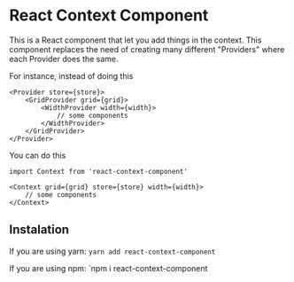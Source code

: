 # React Context Component

This is a React component that let you add things in the context. This component replaces the need of creating many different "Providers" where each Provider does the same.

For instance, instead of doing this
```react
<Provider store={store}>
	<GridProvider grid={grid}>
		<WidthProvider width={width}>
	        // some components
        </WidthProvider>
    </GridProvider>
</Provider>
```

You can do this
```react
import Context from 'react-context-component'

<Context grid={grid} store={store} width={width}>
    // some components
</Context>
```


## Instalation

If you are using yarn:
`yarn add react-context-component`

If you are using npm:
`npm i react-context-component
